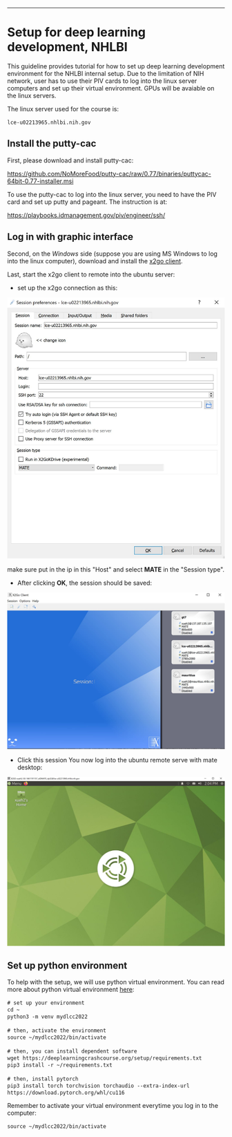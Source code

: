 
___
# Setup for deep learning development, NHLBI

This guideline provides tutorial for how to set up deep learning development environment for the NHLBI internal setup. Due to the limitation of NIH network, user has to use their PIV cards to log into the linux server computers and set up their virtual environment. GPUs will be avaiable on the linux servers.

The linux server used for the course is:

    lce-u02213965.nhlbi.nih.gov

## Install the putty-cac

First, please download and install putty-cac:

https://github.com/NoMoreFood/putty-cac/raw/0.77/binaries/puttycac-64bit-0.77-installer.msi

To use the putty-cac to log into the linux server, you need to have the PIV card and set up putty and pageant. The instruction is at:

https://playbooks.idmanagement.gov/piv/engineer/ssh/

## Log in with graphic interface

Second, on the *Windows* side (suppose you are using MS Windows to log into the linux computer), download and install the [x2go client](https://code.x2go.org/releases/X2GoClient_latest_mswin32-setup.exe). 

Last, start the x2go client to remote into the ubuntu server:

- set up the x2go connection as this:

![x2go](images/nhlbi/x2go_1.jpg)

make sure put in the ip in this "Host" and select **MATE** in the "Session type".

- After clicking **OK**, the session should be saved:

![x2go](images/nhlbi/x2go_2.jpg)

- Click this session You now log into the ubuntu remote serve with mate desktop:

![x2go](images/nhlbi/x2go_3.jpg)

## Set up python environment

To help with the setup, we will use python virtual environment. You can read more about python virtual environment [here](https://realpython.com/python-virtual-environments-a-primer/):

```
# set up your environment
cd ~
python3 -m venv mydlcc2022

# then, activate the environment
source ~/mydlcc2022/bin/activate

# then, you can install dependent software
wget https://deeplearningcrashcourse.org/setup/requirements.txt
pip3 install -r ~/requirements.txt

# then, install pytorch
pip3 install torch torchvision torchaudio --extra-index-url https://download.pytorch.org/whl/cu116
```

Remember to activate your virtual environment everytime you log in to the computer:
```
source ~/mydlcc2022/bin/activate
```